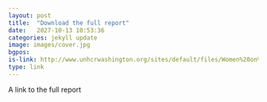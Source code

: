 ```yaml
---
layout: post
title:  "Download the full report"
date:   2027-10-13 10:53:36
categories: jekyll update
image: images/cover.jpg
bgpos:
is-link: http://www.unhcrwashington.org/sites/default/files/Women%20on%20the%20Run%20Report_Full%20Report%20for%20Web%20Nov%202015.pdf
type: link
---
```


A link to the full report